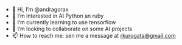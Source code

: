 - 👋 Hi, I’m @andragorax
- 👀 I’m interested in AI Python an ruby
- 🌱 I’m currently learning to use tensorflow
- 💞️ I’m looking to collaborate on some AI projects
- 📫 How to reach me: sen me a message at rkurogata@gmail.com
